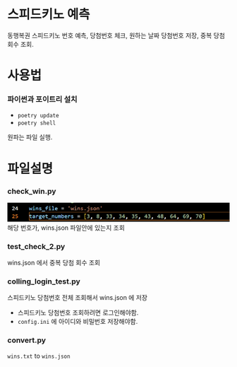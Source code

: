 # 스피드키노 예측
동행복권 스피드키노 번호 예측, 당첨번호 체크, 원하는 날짜 당첨번호 저장, 중복 당첨 회수 조회.

# 사용법  
### 파이썬과 포이트리 설치  

- `poetry update` 
- `poetry shell`

원파는 파일 실행.


# 파일설명

### check_win.py  
![alt text](images/markdown-image.png)  
해당 번호가, wins.json 파일안에 있는지 조회  

### test_check_2.py
wins.json 에서 중복 당첨 회수 조회

### colling_login_test.py
스피드키노 당첨번호 전체 조회해서 wins.json 에 저장  

- 스피드키노 당첨번호 조회하려면 로그인해야함.  
- `config.ini` 에 아이디와 비밀번호 저장해야함.  

### convert.py
`wins.txt` to `wins.json`